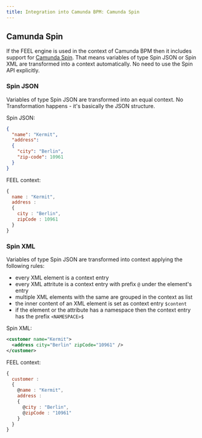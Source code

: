 ```yaml
---
title: Integration into Camunda BPM: Camunda Spin
---
```


## Camunda Spin

If the FEEL engine is used in the context of Camunda BPM then it includes support for [Camunda Spin](https://docs.camunda.org/manual/7.8/user-guide/data-formats/). That means variables of type Spin JSON or Spin XML are transformed into a context automatically. No need to use the Spin API explicitly. 

### Spin JSON

Variables of type Spin JSON are transformed into an equal context. No Transformation happens - it's basically the JSON structure. 

Spin JSON:

```json
{ 
  "name": "Kermit", 
  "address": 
  {
    "city": "Berlin", 
    "zip-code": 10961
  }
}
```

FEEL context:

```js
{ 
  name : "Kermit",
  address : 
  {
    city : "Berlin",
    zipCode : 10961
  }
}
```

### Spin XML

Variables of type Spin JSON are transformed into context applying the following rules:

* every XML element is a context entry
* every XML attritute is a context entry with prefix `@` under the element's entry
* multiple XML elements with the same are grouped in the context as list 
* the inner content of an XML element is set as context entry `$content`   
* if the element or the attribute has a namespace then the context entry has the prefix `<NAMESPACE>$`

Spin XML:

```xml
<customer name="Kermit">
  <address city="Berlin" zipCode="10961" />
</customer>
```

FEEL context:

```js
{ 
  customer : 
  {
    @name : "Kermit",
    address : 
    {
      @city : "Berlin",
      @zipCode : "10961"
    }
  }
}
```
